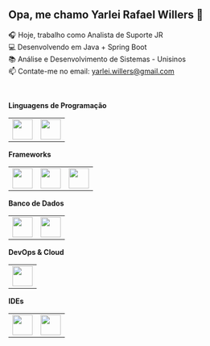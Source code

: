 ## Opa, me chamo Yarlei Rafael Willers 👋

🎧 Hoje, trabalho como Analista de Suporte JR
<br>
💻 Desenvolvendo em Java + Spring Boot
<br>
📚 Análise e Desenvolvimento de Sistemas - Unisinos
<br>
📫 Contate-me no email: yarlei.willers@gmail.com

<br>

<strong> Linguagens de Programação <strong>
<table>
  <tr>
    <td><img src="https://cdn.jsdelivr.net/gh/devicons/devicon@latest/icons/java/java-original.svg" width="40"/></td>
    <td><img src="https://cdn.jsdelivr.net/gh/devicons/devicon@latest/icons/python/python-original.svg" width="40"/></td>
  </tr>
</table>

<strong> Frameworks <strong>
<table>
  <tr>
    <td><img src="https://cdn.jsdelivr.net/gh/devicons/devicon@latest/icons/spring/spring-original.svg" width="40"/></td>
    <td><img src="https://cdn.jsdelivr.net/gh/devicons/devicon@latest/icons/angular/angular-original.svg" width="40"/></td>
    <td><img src="https://cdn.jsdelivr.net/gh/devicons/devicon@latest/icons/hibernate/hibernate-original-wordmark.svg" width="40"/></td>
  </tr>
</table>

<strong> Banco de Dados <strong>
<table>
  <tr>
    <td><img src="https://cdn.jsdelivr.net/gh/devicons/devicon@latest/icons/mysql/mysql-original.svg" width="40"/></td>
    <td><img src="https://cdn.worldvectorlogo.com/logos/oracle-6.svg" width="40"/></td>
  </tr>
</table>

<strong> DevOps & Cloud <strong>
<table>
  <tr>
    <td><img src="https://cdn.jsdelivr.net/gh/devicons/devicon@latest/icons/docker/docker-plain-wordmark.svg" width="40"/></td>
  </tr>
</table>

<strong> IDEs <strong>
<table>
  <tr>
    <td><img src="https://cdn.jsdelivr.net/gh/devicons/devicon@latest/icons/vscode/vscode-original.svg" width="40"/></td>
    <td><img src="https://cdn.jsdelivr.net/gh/devicons/devicon@latest/icons/eclipse/eclipse-original.svg" width="40"/></td>
  </tr>
</table>


